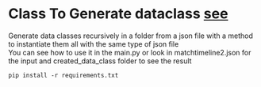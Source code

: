 # Class To Generate dataclass [see](https://docs.python.org/3/library/dataclasses.html)

Generate data classes recursively in a folder from a json file with a method to instantiate them all with the same type of json file<br> 
You can see how to use it in the main.py or look in matchtimeline2.json for the input and created_data_class folder to see the result

```
pip install -r requirements.txt
```